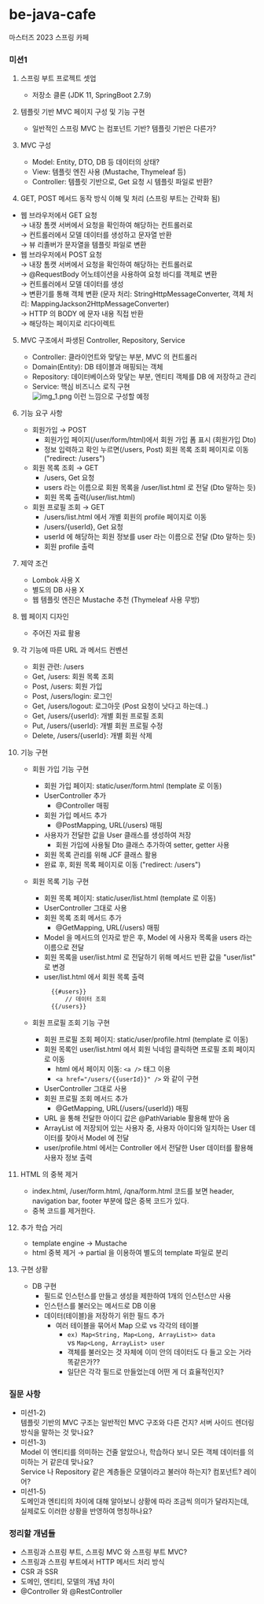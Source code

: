 # be-java-cafe
마스터즈 2023 스프링 카페 


### 미션1
1. 스프링 부트 프로젝트 셋업    
   - 저장소 클론 (JDK 11, SpringBoot 2.7.9)

2. 템플릿 기반 MVC 페이지 구성 및 기능 구현  
   - 일반적인 스프링 MVC 는 컴포넌트 기반? 템플릿 기반은 다른가?

3. MVC 구성
   - Model: Entity, DTO, DB 등 데이터의 상태?
   - View: 템플릿 엔진 사용 (Mustache, Thymeleaf 등)
   - Controller: 템플릿 기반으로, Get 요청 시 템플릿 파일로 반환?

4. GET, POST 메서드 동작 방식 이해 및 처리 (스프링 부트는 간략화 됨)  
  - 웹 브라우저에서 GET 요청  
    &rarr; 내장 톰캣 서버에서 요청을 확인하여 해당하는 컨트롤러로  
    &rarr; 컨트롤러에서 모델 데이터를 생성하고 문자열 반환  
    &rarr; 뷰 리졸버가 문자열을 템플릿 파일로 변환
  - 웹 브라우저에서 POST 요청  
    &rarr; 내장 톰캣 서버에서 요청을 확인하여 해당하는 컨트롤러로  
    &rarr; @RequestBody 어노테이션을 사용하여 요청 바디를 객체로 변환  
    &rarr; 컨트롤러에서 모델 데이터를 생성    
    &rarr; 변환기를 통해 객체 변환 (문자 처리: StringHttpMessageConverter, 객체 처리: MappingJackson2HttpMessageConverter)  
    &rarr; HTTP 의 BODY 에 문자 내용 직접 반환  
    &rarr; 해당하는 페이지로 리다이렉트

5. MVC 구조에서 파생된 Controller, Repository, Service
   - Controller: 클라이언트와 맞닿는 부분, MVC 의 컨트롤러
   - Domain(Entity): DB 테이블과 매핑되는 객체
   - Repository: 데이터베이스와 맞닿는 부분, 엔티티 객체를 DB 에 저장하고 관리
   - Service: 핵심 비즈니스 로직 구현  
![img_1.png](img_1.png) 
   이런 느낌으로 구성할 예정

6. 기능 요구 사항
   - 회원가입 &rarr; POST
     - 회원가입 페이지(/user/form/html)에서 회원 가입 폼 표시 (회원가입 Dto)
     - 정보 입력하고 확인 누르면(/users, Post) 회원 목록 조회 페이지로 이동("redirect: /users")
   - 회원 목록 조회 &rarr; GET
     - /users, Get 요청
     - users 라는 이름으로 회원 목록을 /user/list.html 로 전달 (Dto 말하는 듯)
     - 회원 목록 출력(/user/list.html)
   - 회원 프로필 조회 &rarr; GET
     - /users/list.html 에서 개별 회원의 profile 페이지로 이동
     - /users/{userId}, Get 요청
     - userId 에 해당하는 회원 정보를 user 라는 이름으로 전달 (Dto 말하는 듯)
     - 회원 profile 출력

7. 제약 조건
   - Lombok 사용 X
   - 별도의 DB 사용 X
   - 웹 템플릿 엔진은 Mustache 추천 (Thymeleaf 사용 무방)

8. 웹 페이지 디자인
   - 주어진 자료 활용

9. 각 기능에 따른 URL 과 메서드 컨벤션
   - 회원 관련: /users
   - Get, /users: 회원 목록 조회
   - Post, /users: 회원 가입
   - Post, /users/login: 로그인
   - Get, /users/logout: 로그아웃 (Post 요청이 낫다고 하는데..)
   - Get, /users/{userId}: 개별 회원 프로필 조회
   - Put, /users/{userId}: 개별 회원 프로필 수정
   - Delete, /users/{userId}: 개별 회원 삭제

10. 기능 구현
    - 회원 가입 기능 구현
      - 회원 가입 페이지: static/user/form.html (template 로 이동)
      - UserController 추가
        - @Controller 매핑
      - 회원 가입 메서드 추가
        - @PostMapping, URL(/users) 매핑
      - 사용자가 전달한 값을 User 클래스를 생성하여 저장
        - 회원 가입에 사용될 Dto 클래스 추가하여 setter, getter 사용
      - 회원 목록 관리를 위해 JCF 클래스 활용
      - 완료 후, 회원 목록 페이지로 이동 ("redirect: /users")
      
    - 회원 목록 기능 구현
      - 회원 목록 페이지: static/user/list.html (template 로 이동)
      - UserController 그대로 사용
      - 회원 목록 조회 메서드 추가
        - @GetMapping, URL(/users) 매핑
      - Model 을 메서드의 인자로 받은 후, Model 에 사용자 목록을 users 라는 이름으로 전달
      - 회원 목록을 user/list.html 로 전달하기 위해 메서드 반환 값을 "user/list" 로 변경
      - user/list.html 에서 회원 목록 출력
        ```html
          {{#users}}
              // 데이터 조회
          {{/users}}
        ```

    - 회원 프로필 조회 기능 구현
      - 회원 프로필 조회 페이지: static/user/profile.html (template 로 이동)
      - 회원 목록인 user/list.html 에서 회원 닉네임 클릭하면 프로필 조회 페이지로 이동
        - html 에서 페이지 이동: `<a />` 태그 이용
        - `<a href="/users/{{userId}}" />` 와 같이 구현
      - UserController 그대로 사용
      - 회원 프로필 조회 메서드 추가
        - @GetMapping, URL(/users/{userId}) 매핑
      - URL 을 통해 전달한 아이디 값은 @PathVariable 활용해 받아 옴
      - ArrayList 에 저장되어 있는 사용자 중, 사용자 아이디와 일치하는 User 데이터를 찾아서 Model 에 전달
      - user/profile.html 에서는 Controller 에서 전달한 User 데이터를 활용해 사용자 정보 출력

11. HTML 의 중복 제거
    - index.html, /user/form.html, /qna/form.html 코드를 보면 header, navigation bar, footer 부분에 많은 중복 코드가 있다.
    - 중복 코드를 제거한다.

12. 추가 학습 거리
    - template engine &rarr; Mustache
    - html 중복 제거 &rarr; partial 을 이용하여 별도의 template 파일로 분리

13. 구현 상황
    - DB 구현
      - 필드로 인스턴스를 만들고 생성을 제한하여 1개의 인스턴스만 사용
      - 인스턴스를 불러오는 메서드로 DB 이용
      - 데이터(테이블)을 저장하기 위한 필드 추가
        - 여러 테이블을 묶어서 Map 으로 vs 각각의 테이블
          - `ex) Map<String, Map<Long, ArrayList>> data`   
          vs `Map<Long, ArrayList> user`
          - 객체를 불러오는 것 자체에 이미 안의 데이터도 다 들고 오는 거라 똑같은가??
          - 일단은 각각 필드로 만들었는데 어떤 게 더 효율적인지?


### 질문 사항
- 미션1-2)  
템플릿 기반의 MVC 구조는 일반적인 MVC 구조와 다른 건지? 서버 사이드 렌더링 방식을 말하는 것 맞나요?
- 미션1-3)  
Model 이 엔티티를 의미하는 건줄 알았으나, 학습하다 보니 모든 객체 데이터를 의미하는 거 같은데 맞나요?  
Service 나 Repository 같은 계층들은 모델이라고 불러야 하는지? 컴포넌트? 레이어?
- 미션1-5)  
도메인과 엔티티의 차이에 대해 알아보니 상황에 따라 조금씩 의미가 달라지는데, 실제로도 이러한 상황을 반영하여 명칭하나요?

### 정리할 개념들
- 스프링과 스프링 부트, 스프링 MVC 와 스프링 부트 MVC?
- 스프링과 스프링 부트에서 HTTP 메서드 처리 방식
- CSR 과 SSR
- 도메인, 엔티티, 모델의 개념 차이
- @Controller 와 @RestController